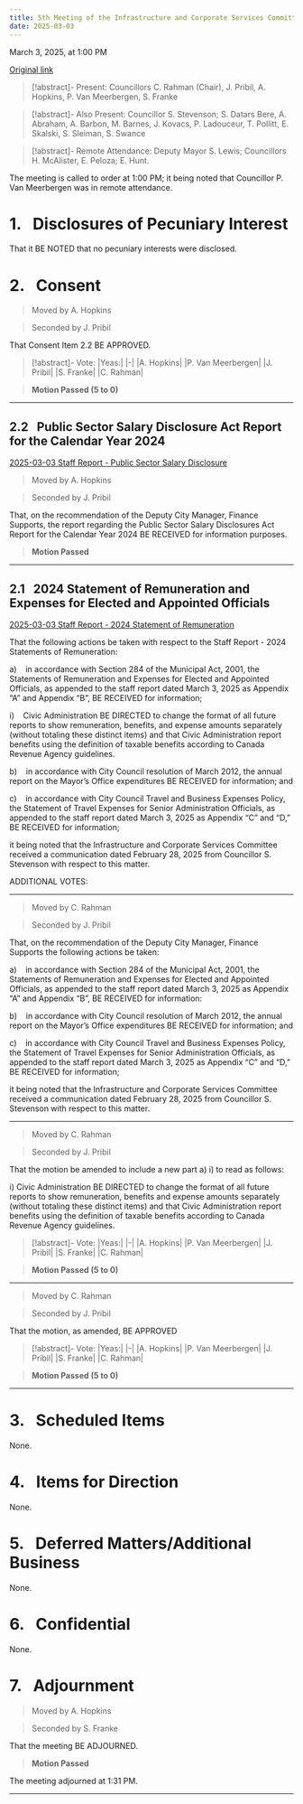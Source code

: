 ```yaml
---
title: 5th Meeting of the Infrastructure and Corporate Services Committee
date: 2025-03-03
---
```

March 3, 2025, at  1:00 PM

[Original link](https://pub-london.escribemeetings.com/Meeting.aspx?Id=acf1e934-710a-4727-a204-eb8ffe193f86&Agenda=PostMinutes&lang=English)

> [!abstract]- Present:
> Councillors C. Rahman (Chair), J. Pribil, A. Hopkins, P. Van Meerbergen, S. Franke

> [!abstract]- Also Present:
> Councillor S. Stevenson; S. Datars Bere, A. Abraham, A. Barbon, M. Barnes, J. Kovacs, P. Ladouceur, T. Pollitt, E. Skalski, S. Sleiman, S. Swance

> [!abstract]- Remote Attendance:
> Deputy Mayor S. Lewis; Councillors H. McAlister, E. Peloza; E. Hunt.

The meeting is called to order at 1:00 PM; it being noted that Councillor P. Van Meerbergen was in remote attendance.

# 1.&nbsp;&nbsp;&nbsp;Disclosures of Pecuniary Interest

That it BE NOTED that no pecuniary interests were disclosed.

# 2.&nbsp;&nbsp;&nbsp;Consent

> Moved by A. Hopkins

> Seconded by J. Pribil

That Consent Item 2.2 BE APPROVED.

> [!abstract]- Vote:
> |Yeas:|
> |-|
> |A. Hopkins|
> |P. Van Meerbergen|
> |J. Pribil|
> |S. Franke|
> |C. Rahman|

> **Motion Passed (5 to 0)**

****

## 2.2&nbsp;&nbsp;&nbsp;Public Sector Salary Disclosure Act Report for the Calendar Year 2024

[2025-03-03 Staff Report - Public Sector Salary Disclosure](<https://pub-london.escribemeetings.com/filestream.ashx?DocumentId=114478>)

> Moved by A. Hopkins

> Seconded by J. Pribil

That, on the recommendation of the Deputy City Manager, Finance Supports, the report regarding the Public Sector Salary Disclosures Act Report for the Calendar Year 2024 BE RECEIVED for information purposes.

> **Motion Passed**

****

## 2.1&nbsp;&nbsp;&nbsp;2024 Statement of Remuneration and Expenses for Elected and Appointed Officials

[2025-03-03 Staff Report - 2024 Statement of Remuneration](<https://pub-london.escribemeetings.com/filestream.ashx?DocumentId=114479>)

That the following actions be taken with respect to the Staff Report - 2024 Statements of Remuneration:

a)    in accordance with Section 284 of the Municipal Act, 2001, the Statements of Remuneration and Expenses for Elected and Appointed Officials, as appended to the staff report dated March 3, 2025 as Appendix “A” and Appendix “B”, BE RECEIVED for information;

i)    Civic Administration BE DIRECTED to change the format of all future reports to show remuneration, benefits, and expense amounts separately (without totaling these distinct items) and that Civic Administration report benefits using the definition of taxable benefits according to Canada Revenue Agency guidelines.

b)    in accordance with City Council resolution of March 2012, the annual report on the Mayor’s Office expenditures BE RECEIVED for information; and

c)    in accordance with City Council Travel and Business Expenses Policy, the Statement of Travel Expenses for Senior Administration Officials, as appended to the staff report dated March 3, 2025 as Appendix “C” and “D,” BE RECEIVED for information;

it being noted that the Infrastructure and Corporate Services Committee received a communication dated February 28, 2025 from Councillor S. Stevenson with respect to this matter.

ADDITIONAL VOTES:

****

> Moved by C. Rahman

> Seconded by J. Pribil

That, on the recommendation of the Deputy City Manager, Finance Supports the following actions be taken:

a)    in accordance with Section 284 of the Municipal Act, 2001, the Statements of Remuneration and Expenses for Elected and Appointed Officials, as appended to the staff report dated March 3, 2025 as Appendix “A” and Appendix “B”, BE RECEIVED for information:

b)    in accordance with City Council resolution of March 2012, the annual report on the Mayor’s Office expenditures BE RECEIVED for information; and

c)    in accordance with City Council Travel and Business Expenses Policy, the Statement of Travel Expenses for Senior Administration Officials, as appended to the staff report dated March 3, 2025 as Appendix “C” and “D,” BE RECEIVED for information;



it being noted that the Infrastructure and Corporate Services Committee received a communication dated February 28, 2025 from Councillor S. Stevenson with respect to this matter.

****

> Moved by C. Rahman

> Seconded by J. Pribil

That the motion be amended to include a new part a) i) to read as follows:

i) Civic Administration BE DIRECTED to change the format of all future reports to show remuneration, benefits and expense amounts separately (without totaling these distinct items) and that Civic Administration report benefits using the definition of taxable benefits according to Canada Revenue Agency guidelines.

> [!abstract]- Vote:
> |Yeas:|
> |-|
> |A. Hopkins|
> |P. Van Meerbergen|
> |J. Pribil|
> |S. Franke|
> |C. Rahman|

> **Motion Passed (5 to 0)**

****

> Moved by C. Rahman

> Seconded by J. Pribil

That the motion, as amended, BE APPROVED

> [!abstract]- Vote:
> |Yeas:|
> |-|
> |A. Hopkins|
> |P. Van Meerbergen|
> |J. Pribil|
> |S. Franke|
> |C. Rahman|

> **Motion Passed (5 to 0)**

****

# 3.&nbsp;&nbsp;&nbsp;Scheduled Items

None.

# 4.&nbsp;&nbsp;&nbsp;Items for Direction

None.

# 5.&nbsp;&nbsp;&nbsp;Deferred Matters/Additional Business

None.

# 6.&nbsp;&nbsp;&nbsp;Confidential 

None.

# 7.&nbsp;&nbsp;&nbsp;Adjournment

> Moved by A. Hopkins

> Seconded by S. Franke

That the meeting BE ADJOURNED.

> **Motion Passed**

The meeting adjourned at 1:31 PM.

****

